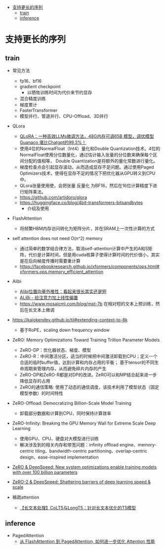 <!-- TOC -->

- [支持更长的序列](#%E6%94%AF%E6%8C%81%E6%9B%B4%E9%95%BF%E7%9A%84%E5%BA%8F%E5%88%97)
    - [train](#train)
    - [inference](#inference)

<!-- /TOC -->

# 支持更长的序列

## train

- 常见方法
  - fp16、bf16
  - gradient checkpoint
    - 以牺牲训练时间为代价来节约显存
  - 混合精度训练
  - 梯度累计
  - FasterTransformer
  - 模型并行、管道并行、CPU-Offload、3D并行

- QLora
  - [QLoRA：一种高效LLMs微调方法，48G内存可调65B 模型，调优模型Guanaco 堪比Chatgpt的99.3%！](https://zhuanlan.zhihu.com/p/632229856)
  - 使用4位的NormalFloat（Int4）量化和Double Quantization技术。4位的NormalFloat使用分位数量化，通过估计输入张量的分位数来确保每个区间分配的值相等，
  Double Quantization是将额外的量化常数进行量化。
  - 梯度检查点会引起显存波动，从而造成显存不足问题。通过使用Paged Optimizers技术，使得在显存不足的情况下把优化器从GPU转义到CPU中。
  - QLora张量使用使，会把张量 反量化 为BF16，然后在16位计算精度下进行矩阵乘法。
  - https://github.com/artidoro/qlora
  - https://huggingface.co/blog/4bit-transformers-bitsandbytes
    - 介绍及使用

- FlashAttention
  - 将频繁HBM内存访问转化为矩阵分片，并在SRAM上一次性计算的方式

- self attention does not need O(n^2) memory
  - 通过简单的数学结合律方法，取消self-attention计算中产生的A和S矩阵，代价是计算时间，但是用cuda核算子使得计算时间的代价很小，其实是在后向梯度传播时需要重计算
  - https://facebookresearch.github.io/xformers/components/ops.html#xformers.ops.memory_efficient_attention

- Alibi
  - [Alibi位置向量外推性：看起来很长其实还是短](https://developer.aliyun.com/article/842370)
  - [ALiBi - 给注意力加上线性偏置](https://zhuanlan.zhihu.com/p/632780188)
  - https://www.mosaicml.com/blog/mpt-7b 在相对短的文本上预训练，然后在长文本上微调

- https://kaiokendev.github.io/til#extending-context-to-8k
  - 基于RoPE，scaling down frequency window

- ZeRO: Memory Optimizations Toward Training Trillion Parameter Models
  - ZeRO-DP：优化器状态、梯度、模型
  - ZeRO-R：中间激活分区，适当的时候把中间激活卸载到CPU；定义一个合适的临时buffer值，达到计算和内存占用的平衡；
  基于tensor的不同生命周期来管理内存，从而避免碎片内存的产生
  - ZeRO-DP和ZeRO-R都是对DP的改进。ZeRO可以和MP结合起来进一步降低显存的占用
  - ZeRO的通信策略: 使用了动态的通信调度，该技术利用了模型状态（固定模型参数）的时间特性
- ZeRO-Offload: Democratizing Billion-Scale Model Training
  - 卸载部分数据和计算到CPU，同时保持计算效率
- ZeRO-Infinity: Breaking the GPU Memory Wall for Extreme Scale Deep Learning
  - 使用GPU、CPU、硬盘对大模型进行训练
  - 解决涉及到的相关内存和带宽问题：infinity offload engine、memory-centric tiling、bandwidth-centric partitioning、overlap-centric design、ease-inspired implementation

- [
ZeRO & DeepSpeed: New system optimizations enable training models with over 100 billion parameters](https://www.microsoft.com/en-us/research/blog/zero-deepspeed-new-system-optimizations-enable-training-models-with-over-100-billion-parameters/)
- [ZeRO-2 & DeepSpeed: Shattering barriers of deep learning speed & scale](https://www.microsoft.com/en-us/research/blog/zero-2-deepspeed-shattering-barriers-of-deep-learning-speed-scale/)

- 稀疏attention
  - [【长文本处理】CoLT5与LongT5：针对长文本优化的T5模型](https://zhuanlan.zhihu.com/p/630197196)

## inference

- PagedAttention
  - [从 FlashAttention 到 PagedAttention, 如何进一步优化 Attention 性能](https://zhuanlan.zhihu.com/p/638468472)

